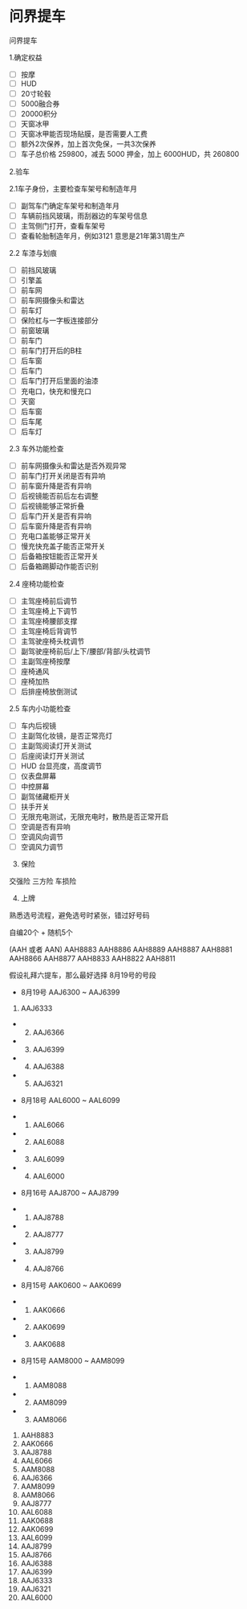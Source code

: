# 问界提车

问界提车

1.确定权益

- [ ] 按摩
- [ ] HUD
- [ ] 20寸轮毂
- [ ] 5000融合券
- [ ] 20000积分
- [ ] 天窗冰甲
- [ ] 天窗冰甲能否现场贴膜，是否需要人工费
- [ ] 额外2次保养，加上首次免保，一共3次保养
- [ ] 车子总价格 259800，减去 5000 押金，加上 6000HUD，共 260800

2.验车

2.1车子身份，主要检查车架号和制造年月

- [ ] 副驾车门确定车架号和制造年月
- [ ] 车辆前挡风玻璃，雨刮器边的车架号信息
- [ ] 主驾侧门打开，查看车架号
- [ ] 查看轮胎制造年月，例如3121 意思是21年第31周生产

2.2 车漆与划痕

- [ ] 前挡风玻璃
- [ ] 引擎盖
- [ ] 前车网
- [ ] 前车网摄像头和雷达
- [ ] 前车灯
- [ ] 保险杠与一字板连接部分
- [ ] 前窗玻璃
- [ ] 前车门
- [ ] 前车门打开后的B柱
- [ ] 后车窗
- [ ] 后车门
- [ ] 后车门打开后里面的油漆
- [ ] 充电口，快充和慢充口
- [ ] 天窗
- [ ] 后车窗
- [ ] 后车尾
- [ ] 后车灯

2.3 车外功能检查

- [ ] 前车网摄像头和雷达是否外观异常
- [ ] 前车门打开关闭是否有异响
- [ ] 前车窗升降是否有异响
- [ ] 后视镜能否前后左右调整
- [ ] 后视镜能够正常折叠
- [ ] 后车门开关是否有异响
- [ ] 后车窗升降是否有异响
- [ ] 充电口盖能够正常开关
- [ ] 慢充快充盖子能否正常开关
- [ ] 后备箱按钮能否正常开关
- [ ] 后备箱踢脚动作能否识别

2.4 座椅功能检查

- [ ] 主驾座椅前后调节
- [ ] 主驾座椅上下调节
- [ ] 主驾座椅腰部支撑
- [ ] 主驾座椅后背调节
- [ ] 主驾驶座椅头枕调节
- [ ] 副驾驶座椅前后/上下/腰部/背部/头枕调节
- [ ] 主副驾座椅按摩
- [ ] 座椅通风
- [ ] 座椅加热
- [ ] 后排座椅放倒测试

2.5 车内小功能检查

- [ ] 车内后视镜
- [ ] 主副驾化妆镜，是否正常亮灯
- [ ] 主副驾阅读灯开关测试
- [ ] 后座阅读灯开关测试
- [ ] HUD 台显亮度，高度调节
- [ ] 仪表盘屏幕
- [ ] 中控屏幕
- [ ] 副驾储藏柜开关
- [ ] 扶手开关
- [ ] 无限充电测试，无限充电时，散热是否正常开启
- [ ] 空调是否有异响
- [ ] 空调风向调节
- [ ] 空调风力调节

3. 保险

交强险 三方险 车损险

4. 上牌

熟悉选号流程，避免选号时紧张，错过好号码

自编20个 + 随机5个

(AAH 或者 AAN)
AAH8883
AAH8886
AAH8889
AAH8887
AAH8881
AAH8866
AAH8877
AAH8833
AAH8822
AAH8811

假设礼拜六提车，那么最好选择 8月19号的号段

- 8月19号 AAJ6300 ~ AAJ6399

1. AAJ6333
- 2. AAJ6366
- 3. AAJ6399
- 4. AAJ6388
- 5. AAJ6321

- 8月18号 AAL6000 ~ AAL6099

- 1. AAL6066
- 2. AAL6088
- 3. AAL6099
- 4. AAL6000

- 8月16号 AAJ8700 ~ AAJ8799

- 1. AAJ8788
- 2. AAJ8777
- 3. AAJ8799
- 4. AAJ8766

- 8月15号 AAK0600 ~ AAK0699

- 1. AAK0666
- 2. AAK0699
- 3. AAK0688

- 8月15号 AAM8000 ~ AAM8099

- 1. AAM8088
- 2. AAM8099
- 3. AAM8066

1. AAH8883
2. AAK0666
3. AAJ8788
4. AAL6066
5. AAM8088
6. AAJ6366
7. AAM8099
8. AAM8066
9. AAJ8777
10. AAL6088
11. AAK0688
12. AAK0699
13. AAL6099
14. AAJ8799
15. AAJ8766
16. AAJ6388
17. AAJ6399
18. AAJ6333
19. AAJ6321
20. AAL6000
